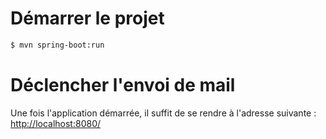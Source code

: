 # Démarrer le projet
```bash
$ mvn spring-boot:run
```

# Déclencher l'envoi de mail
Une fois l'application démarrée, il suffit de se rendre à l'adresse suivante :
[http://localhost:8080/](http://localhost:8080/)